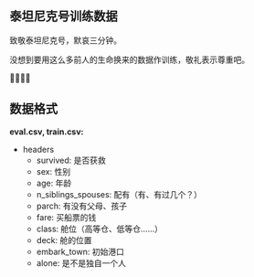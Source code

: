 ## 泰坦尼克号训练数据
致敬泰坦尼克号，默哀三分钟。

没想到要用这么多前人的生命换来的数据作训练，敬礼表示尊重吧。

🙏🙏🙏🙏

## 数据格式
**eval.csv, train.csv:**
- headers
    - survived: 是否获救
    - sex: 性别
    - age: 年龄
    - n_siblings_spouses: 配有（有、有过几个？）
    - parch: 有没有父母、孩子
    - fare: 买船票的钱
    - class: 舱位（高等仓、低等仓……）
    - deck: 舱的位置
    - embark_town: 初始港口
    - alone: 是不是独自一个人
